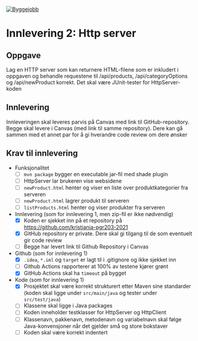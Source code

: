 [![Byggejobb](https://github.com/kristiania-pgr203-2021/pgr203-innlevering-2-mariestigen/actions/workflows/maven.yml/badge.svg)](https://github.com/kristiania-pgr203-2021/pgr203-innlevering-2-mariestigen/actions/workflows/maven.yml)
# Innlevering 2: Http server

## Oppgave

Lag en HTTP server som kan returnere HTML-filene som er inkludert i oppgaven og behandle requestene til /api/products, /api/categoryOptions og /api/newProduct korrekt. Det skal være JUnit-tester for HttpServer-koden

## Innlevering

Innleveringen skal leveres parvis på Canvas med link til GitHub-repository. Begge skal levere i Canvas (med link til
samme repository). Dere kan gå sammen med et annet par for å gi hverandre code review om dere ønsker

## Krav til innlevering

* Funksjonalitet
    * [ ] `mvn package` bygger en executable jar-fil med shade plugin
    * [ ] HttpServer lar brukeren vise websidene
    * [ ] `newProduct.html` henter og viser en liste over produktkategorier fra serveren
    * [ ] `newProduct.html` lagrer produkt til serveren
    * [ ] `listProducts.html` henter og viser produkter fra serveren
* Innlevering (som for innlevering 1, men zip-fil er ikke nødvendig)
    * [x] Koden er sjekket inn på et repository på https://github.com/kristiania-pgr203-2021
    * [x] GitHub repository er private. Dere skal gi tilgang til de som eventuelt gir code review
    * [ ] Begge har levert link til Github Repository i Canvas
* Github (som for innlevering 1)
    * [x] `.idea`, `*.iml` og `target` er lagt til i .gitignore og ikke sjekket inn
    * [ ] Github Actions rapporterer at 100% av testene kjører grønt
    * [x] GitHub Actions skal ha `timeout` på bygget
* Kode (som for innlevering 1)
    * [x] Prosjektet skal være korrekt strukturert etter Maven sine standarder (koden skal ligge under `src/main/java` og tester under `src/test/java`)
    * [ ] Klassene skal ligge i Java packages
    * [ ] Koden inneholder testklasser for HttpServer og HttpClient
    * [ ] Klassenavn, pakkenavn, metodenavn og variabelnavn skal følge Java-konvensjoner når det gjelder små og store bokstaver
    * [ ] Koden skal være korrekt indentert
